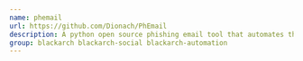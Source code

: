 ```yaml
---
name: phemail
url: https://github.com/Dionach/PhEmail
description: A python open source phishing email tool that automates the process of sending phishing emails as part of a social engineering test.
group: blackarch blackarch-social blackarch-automation
---
```

